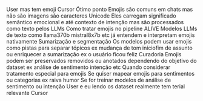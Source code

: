 User
mas tem emoji
Cursor
Ótimo ponto Emojis são comuns em chats mas não são imagens  são caracteres Unicode Eles carregam significado semântico emocional e até contexto de intenção mas são processados como texto pelos LLMs
 Como tratar emojis no pipeline ALIVE
 Modelos LLMs de texto como llama370b mistral8x7b etc já entendem e interpretam emojis nativamente
 Sumarização e segmentação Os modelos podem usar emojis como pistas para separar tópicos ex mudança de tom iníciofim de assunto ou enriquecer a sumarização ex o usuário ficou feliz 
 Curadoria Emojis podem ser preservados removidos ou anotados dependendo do objetivo do dataset ex análise de sentimento intenção etc
 Quando considerar tratamento especial para emojis
 Se quiser mapear emojis para sentimentos ou categorias ex   raiva   humor
 Se for treinar modelos de análise de sentimento ou intenção
User
e eu lendo os dataset realmente tem terial relevante
Cursor